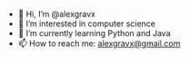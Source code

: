 - 👋 Hi, I’m @alexgravx
- 👀 I’m interested in computer science
- 🌱 I’m currently learning Python and Java
- 📫 How to reach me: alexgravx@gmail.com

<!---
alexgravx/alexgravx is a ✨ special ✨ repository because its `README.md` (this file) appears on your GitHub profile.
You can click the Preview link to take a look at your changes.
--->
